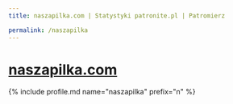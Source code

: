 ```yaml
---
title: naszapilka.com | Statystyki patronite.pl | Patromierz

permalink: /naszapilka
---
```


# [naszapilka.com](https://patronite.pl/naszapilka)

{% include profile.md name="naszapilka" prefix="n" %}
